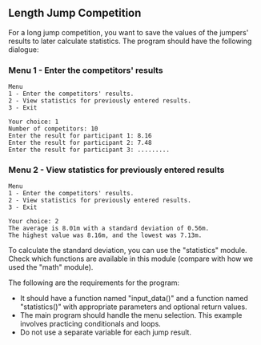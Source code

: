 ## Length Jump Competition

For a long jump competition, you want to save the values of the jumpers' results to later calculate statistics. The program should have the following dialogue:

### Menu 1 - Enter the competitors' results

```
Menu
1 - Enter the competitors' results.
2 - View statistics for previously entered results.
3 - Exit

Your choice: 1
Number of competitors: 10
Enter the result for participant 1: 8.16
Enter the result for participant 2: 7.48
Enter the result for participant 3: .........
```

### Menu 2 - View statistics for previously entered results

```
Menu
1 - Enter the competitors' results.
2 - View statistics for previously entered results.
3 - Exit

Your choice: 2
The average is 8.01m with a standard deviation of 0.56m.
The highest value was 8.16m, and the lowest was 7.13m.
```

To calculate the standard deviation, you can use the "statistics" module. Check which functions are available in this module (compare with how we used the "math" module).

The following are the requirements for the program:
- It should have a function named "input_data()" and a function named "statistics()" with appropriate parameters and optional return values.
- The main program should handle the menu selection. This example involves practicing conditionals and loops.
- Do not use a separate variable for each jump result.
